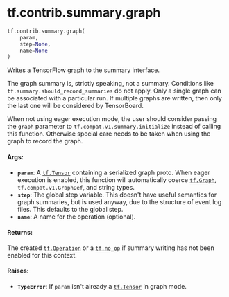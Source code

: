 <div itemscope itemtype="http://developers.google.com/ReferenceObject">
<meta itemprop="name" content="tf.contrib.summary.graph" />
<meta itemprop="path" content="Stable" />
</div>

# tf.contrib.summary.graph

``` python
tf.contrib.summary.graph(
    param,
    step=None,
    name=None
)
```

Writes a TensorFlow graph to the summary interface.

The graph summary is, strictly speaking, not a summary. Conditions
like `tf.summary.should_record_summaries` do not apply. Only
a single graph can be associated with a particular run. If multiple
graphs are written, then only the last one will be considered by
TensorBoard.

When not using eager execution mode, the user should consider passing
the `graph` parameter to `tf.compat.v1.summary.initialize` instead of
calling this function. Otherwise special care needs to be taken when
using the graph to record the graph.

#### Args:

* <b>`param`</b>: A <a href="../../../tf/Tensor.md"><code>tf.Tensor</code></a> containing a serialized graph proto. When
    eager execution is enabled, this function will automatically
    coerce <a href="../../../tf/Graph.md"><code>tf.Graph</code></a>, `tf.compat.v1.GraphDef`, and string types.
* <b>`step`</b>: The global step variable. This doesn't have useful semantics
    for graph summaries, but is used anyway, due to the structure of
    event log files. This defaults to the global step.
* <b>`name`</b>: A name for the operation (optional).


#### Returns:

The created <a href="../../../tf/Operation.md"><code>tf.Operation</code></a> or a <a href="../../../tf/no_op.md"><code>tf.no_op</code></a> if summary writing has
not been enabled for this context.


#### Raises:

* <b>`TypeError`</b>: If `param` isn't already a <a href="../../../tf/Tensor.md"><code>tf.Tensor</code></a> in graph mode.